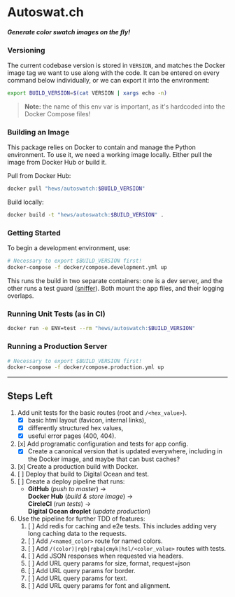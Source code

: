 # Autoswat.ch

#### ***Generate color swatch images on the fly!***

### Versioning

The current codebase version is stored in `VERSION`, and matches the
Docker image tag we want to use along with the code. It can be entered 
on every command below individually, or we can export it into the
environment:

```bash
export BUILD_VERSION=$(cat VERSION | xargs echo -n)
```

> **Note:** the name of this env var is important, as it's hardcoded
> into the Docker Compose files!

### Building an Image

This package relies on Docker to contain and manage the Python
environment. To use it, we need a working image locally. Either pull
the image from Docker Hub or build it.

Pull from Docker Hub:

```bash
docker pull "hews/autoswatch:$BUILD_VERSION"
```

Build locally:

```bash
docker build -t "hews/autoswatch:$BUILD_VERSION" .
```

### Getting Started

To begin a development environment, use:

```bash
# Necessary to export $BUILD_VERSION first!
docker-compose -f docker/compose.development.yml up
```

This runs the build in two separate containers: one is a dev server,
and the other runs a test guard ([sniffer][sniffer]). Both mount the
app files, and their logging overlaps.

### Running Unit Tests (as in CI)

```bash
docker run -e ENV=test --rm "hews/autoswatch:$BUILD_VERSION"
```

### Running a Production Server

```bash
# Necessary to export $BUILD_VERSION first!
docker-compose -f docker/compose.production.yml up
```

---

## Steps Left

1.  Add unit tests for the basic routes (root and `/<hex_value>`).
    - [x] basic html layout (favicon, internal links),
    - [x] differently structured hex values,
    - [x] useful error pages (400, 404).
2.  [x] Add programatic configuration and tests for app config.
    - [x] Create a canonical version that is updated everywhere,
      including in the Docker image, and maybe that can bust caches?
3.  [x] Create a production build with Docker.
4.  [ ] Deploy that build to Digital Ocean and test.
5.  [ ] Create a deploy pipeline that runs:
    - **GitHub** (_push to master_) → <br>
      **Docker Hub** (_build & store image_) → <br>
      **CircleCI** (_run tests_) → <br>
      **Digital Ocean droplet** (_update production_)
6.  Use the pipeline for further TDD of features:
    1. [ ] Add redis for caching and e2e tests. This includes adding
       very long caching data to the requests.
    2. [ ] Add `/<named_color>` route for named colors.
    3. [ ] Add `/(color)|rgb|rgba|cmyk|hsl/<color_value>` routes with 
       tests.
    4. [ ] Add JSON responses when requested via headers.
    5. [ ] Add URL query params for size, format, request=json
    6. [ ] Add URL query params for border.
    7. [ ] Add URL query params for text.
    8. [ ] Add URL query params for font and alignment.

<!-- LINKS -->

[sniffer]: https://pypi.python.org/pypi/sniffer
